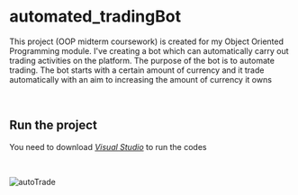 # automated_tradingBot

This project (OOP midterm coursework) is created for my Object Oriented Programming
module. I've creating a bot which can automatically carry out trading
activities on the platform. The purpose of the bot is to automate trading. The bot starts with a certain amount of
currency and it trade automatically with an aim to increasing the amount of currency it
owns


<br/>

## Run the project
You need to download <i><ins>Visual Studio</ins></i> to run the codes

<br/>


![autoTrade](https://user-images.githubusercontent.com/116086176/197416881-b9063082-78a5-4d69-bbb1-d4ee7f5d3742.jpg)
